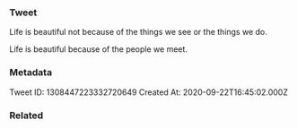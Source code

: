 ### Tweet
Life is beautiful not because of the things we see or the things we do.

Life is beautiful because of the people we meet.

### Metadata
Tweet ID: 1308447223332720649
Created At: 2020-09-22T16:45:02.000Z

### Related

